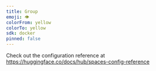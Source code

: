 ```yaml
---
title: Group
emoji: 👁
colorFrom: yellow
colorTo: yellow
sdk: docker
pinned: false
---
```


Check out the configuration reference at https://huggingface.co/docs/hub/spaces-config-reference